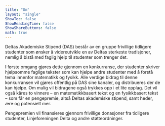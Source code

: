 ```yaml
---
title: "Om"
layout: "single"
ShowToc: false
ShowReadingTime: false
ShowShareButtons: false
math: true
---
```


Deltas Akademiske Stipend (DAS) består av en gruppe frivillige tidligere studenter som ønsker å videreutvikle en av Deltas sterkeste tradisjoner, nemlig å bistå med faglig hjelp til studenter som trenger det. 

I første omgang gjøres dette gjennom en konkurranse, der studenter skriver hjelpsomme faglige tekster som kan hjelpe andre studenter med å forstå tema innenfor matematikk og fysikk. Alle verdige bidrag til denne konkurransen vil gjøres offentlig på DAS sine kanaler, og distribueres der de kan hjelpe. Om mulig vil bidragene også trykkes opp i et lite opplag. Det vil også kåres to vinnere – en matematikkbasert tekst og en fysikkbasert tekst – som får en pengepremie, altså Deltas akademiske stipend, samt heder, ære og potensielt mer. 

Pengepremien vil finansieres gjennom frivillige donasjoner fra tidligere studenter, Linjeforeningen Delta og andre støtteordninger. 